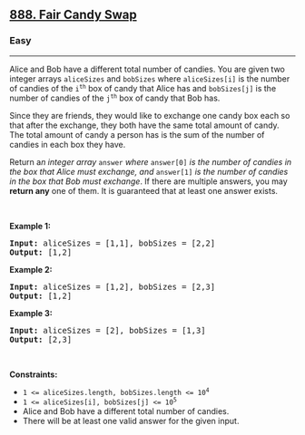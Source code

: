 <h2><a href="https://leetcode.com/problems/fair-candy-swap/">888. Fair Candy Swap</a></h2><h3>Easy</h3><hr><div bis_skin_checked="1"><p>Alice and Bob have a different total number of candies. You are given two integer arrays <code>aliceSizes</code> and <code>bobSizes</code> where <code>aliceSizes[i]</code> is the number of candies of the <code>i<sup>th</sup></code> box of candy that Alice has and <code>bobSizes[j]</code> is the number of candies of the <code>j<sup>th</sup></code> box of candy that Bob has.</p>

<p>Since they are friends, they would like to exchange one candy box each so that after the exchange, they both have the same total amount of candy. The total amount of candy a person has is the sum of the number of candies in each box they have.</p>

<p>Return a<em>n integer array </em><code>answer</code><em> where </em><code>answer[0]</code><em> is the number of candies in the box that Alice must exchange, and </em><code>answer[1]</code><em> is the number of candies in the box that Bob must exchange</em>. If there are multiple answers, you may <strong>return any</strong> one of them. It is guaranteed that at least one answer exists.</p>

<p>&nbsp;</p>
<p><strong>Example 1:</strong></p>

<pre><strong>Input:</strong> aliceSizes = [1,1], bobSizes = [2,2]
<strong>Output:</strong> [1,2]
</pre>

<p><strong>Example 2:</strong></p>

<pre><strong>Input:</strong> aliceSizes = [1,2], bobSizes = [2,3]
<strong>Output:</strong> [1,2]
</pre>

<p><strong>Example 3:</strong></p>

<pre><strong>Input:</strong> aliceSizes = [2], bobSizes = [1,3]
<strong>Output:</strong> [2,3]
</pre>

<p>&nbsp;</p>
<p><strong>Constraints:</strong></p>

<ul>
	<li><code>1 &lt;= aliceSizes.length, bobSizes.length &lt;= 10<sup>4</sup></code></li>
	<li><code>1 &lt;= aliceSizes[i], bobSizes[j] &lt;= 10<sup>5</sup></code></li>
	<li>Alice and Bob have a different total number of candies.</li>
	<li>There will be at least one valid answer for the given input.</li>
</ul>
</div>